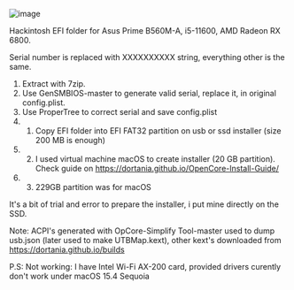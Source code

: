 ![image](https://github.com/user-attachments/assets/670a04e1-fd80-4bb3-8f56-c7dcf1ba254f)


Hackintosh EFI folder for Asus Prime B560M-A, i5-11600, AMD Radeon RX 6800.
 
Serial number is replaced with XXXXXXXXXX string, everything other is the same.

1. Extract with 7zip.
2. Use GenSMBIOS-master to generate valid serial, replace it, in original config.plist.
3. Use ProperTree to correct serial and save config.plist 
4. 1. Copy EFI folder into EFI FAT32 partition on usb or ssd installer (size 200 MB is enough)
4. 2. I used virtual machine macOS to create installer (20 GB partition). Check guide on https://dortania.github.io/OpenCore-Install-Guide/
4. 3. 229GB partition was for macOS

It's a bit of trial and error to prepare the installer, i put mine directly on the SSD.

Note:
ACPI's generated with OpCore-Simplify
Tool-master used to dump usb.json (later used to make UTBMap.kext), other kext's  downloaded from https://dortania.github.io/builds

P.S: Not working: 
I have Intel Wi-Fi AX-200 card, provided drivers curently don't work under macOS 15.4 Sequoia
